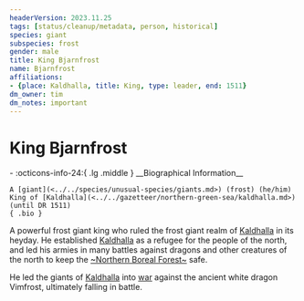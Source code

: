 ```yaml
---
headerVersion: 2023.11.25
tags: [status/cleanup/metadata, person, historical]
species: giant
subspecies: frost
gender: male
title: King Bjarnfrost
name: Bjarnfrost
affiliations:
- {place: Kaldhalla, title: King, type: leader, end: 1511}
dm_owner: tim
dm_notes: important
---
```

# King Bjarnfrost
<div class="grid cards ext-narrow-margin ext-one-column" markdown>
- :octicons-info-24:{ .lg .middle } __Biographical Information__

    A [giant](<../../species/unusual-species/giants.md>) (frost) (he/him)  
    King of [Kaldhalla](<../../gazetteer/northern-green-sea/kaldhalla.md>) (until DR 1511)  
    { .bio }

</div>




A powerful frost giant king who ruled the frost giant realm of [Kaldhalla](<../../gazetteer/northern-green-sea/kaldhalla.md>) in its heyday. He established [Kaldhalla](<../../gazetteer/northern-green-sea/kaldhalla.md>) as a refugee for the people of the north, and led his armies in many battles against dragons and other creatures of the north to keep the [~Northern Boreal Forest~](<../../gazetteer/northern-green-sea/northern-boreal-forest.md>) safe. 

He led the giants of [Kaldhalla](<../../gazetteer/northern-green-sea/kaldhalla.md>) into [war](<../../events/1500s/vimfrost-s-war.md>) against the ancient white dragon Vimfrost, ultimately falling in battle. 